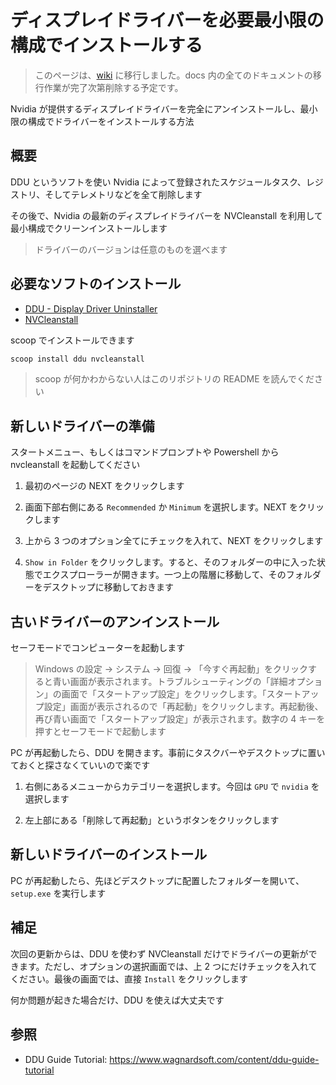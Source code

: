 # ディスプレイドライバーを必要最小限の構成でインストールする

> このページは、[wiki](https://demerara151/setup-new-pc/wiki) に移行しました。docs 内の全てのドキュメントの移行作業が完了次第削除する予定です。

Nvidia が提供するディスプレイドライバーを完全にアンインストールし、最小限の構成でドライバーをインストールする方法

## 概要

DDU というソフトを使い Nvidia によって登録されたスケジュールタスク、レジストリ、そしてテレメトリなどを全て削除します

その後で、Nvidia の最新のディスプレイドライバーを NVCleanstall を利用して最小構成でクリーンインストールします

> ドライバーのバージョンは任意のものを選べます

## 必要なソフトのインストール

- [DDU - Display Driver Uninstaller](https://www.wagnardsoft.com/)
- [NVCleanstall](https://www.techpowerup.com/nvcleanstall/)

scoop でインストールできます

```powershell
scoop install ddu nvcleanstall
```

> scoop が何かわからない人はこのリポジトリの README を読んでください

## 新しいドライバーの準備

スタートメニュー、もしくはコマンドプロンプトや Powershell から nvcleanstall を起動してください

1. 最初のページの NEXT をクリックします

2. 画面下部右側にある `Recommended` か `Minimum` を選択します。NEXT をクリックします

3. 上から 3 つのオプション全てにチェックを入れて、NEXT をクリックします

4. `Show in Folder` をクリックします。すると、そのフォルダーの中に入った状態でエクスプローラーが開きます。一つ上の階層に移動して、そのフォルダーをデスクトップに移動しておきます

## 古いドライバーのアンインストール

セーフモードでコンピューターを起動します

> Windows の設定 -> システム -> 回復 -> 「今すぐ再起動」をクリックすると青い画面が表示されます。トラブルシューティングの「詳細オプション」の画面で「スタートアップ設定」をクリックします。「スタートアップ設定」画面が表示されるので「再起動」をクリックします。再起動後、再び青い画面で「スタートアップ設定」が表示されます。数字の 4 キーを押すとセーフモードで起動します

PC が再起動したら、DDU を開きます。事前にタスクバーやデスクトップに置いておくと探さなくていいので楽です

1. 右側にあるメニューからカテゴリーを選択します。今回は `GPU` で `nvidia` を選択します

2. 左上部にある「削除して再起動」というボタンをクリックします

## 新しいドライバーのインストール

PC が再起動したら、先ほどデスクトップに配置したフォルダーを開いて、`setup.exe` を実行します

## 補足

次回の更新からは、DDU を使わず NVCleanstall だけでドライバーの更新ができます。ただし、オプションの選択画面では、上 2 つにだけチェックを入れてください。最後の画面では、直接 `Install` をクリックします

何か問題が起きた場合だけ、DDU を使えば大丈夫です

## 参照

- DDU Guide Tutorial: <https://www.wagnardsoft.com/content/ddu-guide-tutorial>
